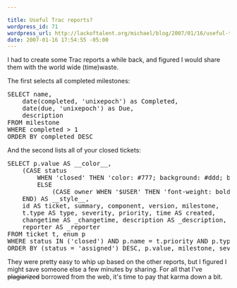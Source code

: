```yaml
--- 

title: Useful Trac reports?
wordpress_id: 71
wordpress_url: http://lackoftalent.org/michael/blog/2007/01/16/useful-trac-reports/
date: 2007-01-16 17:54:55 -05:00
---
```

I had to create some Trac reports a while back, and figured I would share them with the world wide (time)waste.

The first selects all completed milestones:

<pre>SELECT name,
    date(completed, 'unixepoch') as Completed,
    date(due, 'unixepoch') as Due,
    description
FROM milestone
WHERE completed > 1
ORDER BY completed DESC</pre>

And the second lists all of your closed tickets:

<pre>SELECT p.value AS __color__,
    (CASE status
        WHEN 'closed' THEN 'color: #777; background: #ddd; border-color: #ccc;'
        ELSE
            (CASE owner WHEN '$USER' THEN 'font-weight: bold' END)
    END) AS __style__,
    id AS ticket, summary, component, version, milestone,
    t.type AS type, severity, priority, time AS created,
    changetime AS _changetime, description AS _description,
    reporter AS _reporter
FROM ticket t, enum p
WHERE status IN ('closed') AND p.name = t.priority AND p.type = 'priority' AND owner = '$USER'
ORDER BY (status = 'assigned') DESC, p.value, milestone, severity, time</pre>

They were pretty easy to whip up based on the other reports, but I figured I might save someone else a few minutes by sharing.  For all that I've <strike>plagiarized</strike> borrowed from the web, it's time to pay that karma down a bit.
